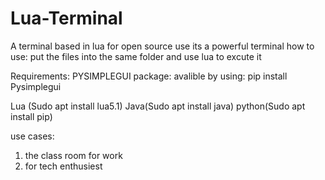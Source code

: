 # Lua-Terminal
A terminal based in lua for open source use
its a powerful terminal
how to use:
put the files into the same folder and use lua to excute it

Requirements:
PYSIMPLEGUI package: avalible by using: pip install Pysimplegui


Lua (Sudo apt install lua5.1)
Java(Sudo apt install java)
python(Sudo apt install pip)

use cases:
1. the class room for work
2. for tech enthusiest

